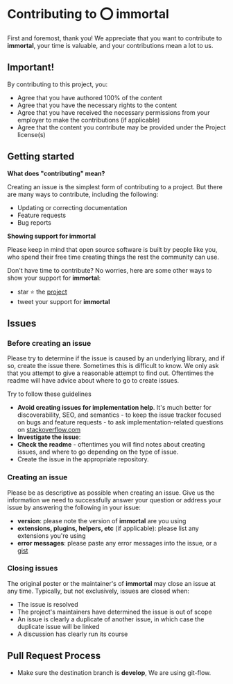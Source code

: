 # Contributing to ⭕  immortal

First and foremost, thank you! We appreciate that you want to contribute to
**immortal**, your time is valuable, and your contributions mean a lot to us.

## Important!

By contributing to this project, you:

* Agree that you have authored 100% of the content
* Agree that you have the necessary rights to the content
* Agree that you have received the necessary permissions from your employer to make the contributions (if applicable)
* Agree that the content you contribute may be provided under the Project license(s)

## Getting started

**What does "contributing" mean?**

Creating an issue is the simplest form of contributing to a project. But there
are many ways to contribute, including the following:

- Updating or correcting documentation
- Feature requests
- Bug reports

**Showing support for immortal**

Please keep in mind that open source software is built by people like you, who
spend their free time creating things the rest the community can use.

Don't have time to contribute? No worries, here are some other ways to show your
support for **immortal**:

- star :star: the [project](https://github.com/immortal/immortal)
- tweet your support for **immortal**

## Issues

### Before creating an issue

Please try to determine if the issue is caused by an underlying library, and if
so, create the issue there. Sometimes this is difficult to know. We only ask
that you attempt to give a reasonable attempt to find out. Oftentimes the readme
will have advice about where to go to create issues.

Try to follow these guidelines

- **Avoid creating issues for implementation help**. It's much better for discoverability, SEO, and semantics - to keep the issue tracker focused on bugs and feature requests - to ask implementation-related questions on [stackoverflow.com][so]
- **Investigate the issue**:
- **Check the readme** - oftentimes you will find notes about creating issues, and where to go depending on the type of issue.
- Create the issue in the appropriate repository.

### Creating an issue

Please be as descriptive as possible when creating an issue. Give us the information we need to successfully answer your question or address your issue by answering the following in your issue:

- **version**: please note the version of **immortal** are you using
- **extensions, plugins, helpers, etc** (if applicable): please list any extensions you're using
- **error messages**: please paste any error messages into the issue, or a [gist](https://gist.github.com/)

### Closing issues

The original poster or the maintainer's of **immortal** may close an issue at
any time. Typically, but not exclusively, issues are closed when:

- The issue is resolved
- The project's maintainers have determined the issue is out of scope
- An issue is clearly a duplicate of another issue, in which case the duplicate issue will be linked
- A discussion has clearly run its course


## Pull Request Process

- Make sure the destination branch is **develop**, We are using git-flow.


[so]: http://stackoverflow.com/questions/tagged/immortal
